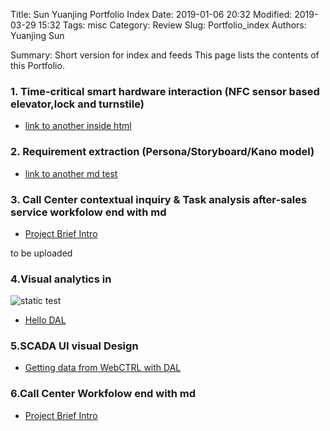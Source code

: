 Title: Sun Yuanjing Portfolio Index
Date: 2019-01-06 20:32 
Modified: 2019-03-29 15:32 
Tags: misc
Category: Review
Slug: Portfolio_index 
Authors: Yuanjing Sun 

Summary: Short version for index and feeds This page lists the contents of this Portfolio.

### 1. Time-critical smart hardware interaction (NFC sensor based elevator,lock and turnstile)

- [link to another inside html](../pex_seamless.html)

### 2. Requirement extraction (Persona/Storyboard/Kano model)

- [link to another md test](../requirement_extraction.html)

### 3. Call Center contextual inquiry & Task analysis after-sales service workfolow end with md
- [Project Brief Intro]({filename}/call_center_workflow.md)

to be uploaded
### 4.Visual analytics in 
![static test]({filename}/static/ibar.gif)
- [Hello DAL](https://github.com/Mavericksun/visualanalytics/blob/master/content/hello.html)

### 5.SCADA UI visual Design
- [Getting data from WebCTRL with DAL](https://github.com/Mavericksun/visualanalytics/blob/master/content/get-data-webctrl.html)

### 6.Call Center Workfolow end with md
- [Project Brief Intro]({filename}/call_center_workflow.md)
